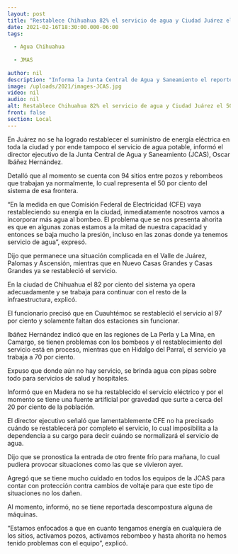 ```yaml
---
layout: post
title: "Restablece Chihuahua 82% el servicio de agua y Ciudad Juárez el 50%"
date: 2021-02-16T18:30:00.000-06:00
tags:
  
  - Agua Chihuahua
  
  - JMAS
  
author: nil
description: "Informa la Junta Central de Agua y Saneamiento el reporte sobre el servicio en distintas regiones del estado luego de la contingencia climatológica y los cortes en el suministro de energía eléctrica"
image: /uploads/2021/images-JCAS.jpg
video: nil
audio: nil
alt: Restablece Chihuahua 82% el servicio de agua y Ciudad Juárez el 50%
front: false
section: Local
---
```


En Juárez no se ha logrado restablecer el suministro de energía eléctrica en toda la ciudad y por ende tampoco el servicio de agua potable, informó el director ejecutivo de la Junta Central de Agua y Saneamiento (JCAS), Oscar Ibáñez Hernández.

Detalló que al momento se cuenta con 94 sitios entre pozos y rebombeos que trabajan ya normalmente, lo cual representa el 50 por ciento del sistema de esa frontera.

“En la medida en que Comisión Federal de Electricidad (CFE) vaya restableciendo su energía en la ciudad, inmediatamente nosotros vamos a incorporar más agua al bombeo. El problema que se nos presenta ahorita es que en algunas zonas estamos a la mitad de nuestra capacidad y entonces se baja mucho la presión, incluso en las zonas donde ya tenemos servicio de agua”, expresó.

Dijo que permanece una situación complicada en el Valle de Juárez, Palomas y Ascensión, mientras que en Nuevo Casas Grandes y Casas Grandes ya se restableció el servicio.

En la ciudad de Chihuahua el 82 por ciento del sistema ya opera adecuadamente y se trabaja para continuar con el resto de la infraestructura, explicó.

El funcionario precisó que en Cuauhtémoc se restableció el servicio al 97 por ciento y solamente faltan dos estaciones sin funcionar.

Ibáñez Hernández indicó que en las regiones de La Perla y La Mina, en Camargo, se tienen problemas con los bombeos y el restablecimiento del servicio está en proceso, mientras que en Hidalgo del Parral, el servicio ya trabaja a 70 por ciento.

Expuso que donde aún no hay servicio, se brinda agua con pipas sobre todo para servicios de salud y hospitales.

Informó que en Madera no se ha restablecido el servicio eléctrico y por el momento se tiene una fuente artificial por gravedad que surte a cerca del 20 por ciento de la población.

El director ejecutivo señaló que lamentablemente CFE no ha precisado cuándo se restablecerá por completo el servicio, lo cual imposibilita a la dependencia a su cargo para decir cuándo se normalizará el servicio de agua.

Dijo que se pronostica la entrada de otro frente frío para mañana, lo cual pudiera provocar situaciones como las que se vivieron ayer.

Agregó que se tiene mucho cuidado en todos los equipos de la JCAS para contar con protección contra cambios de voltaje para que este tipo de situaciones no los dañen.

Al momento, informó, no se tiene reportada descompostura alguna de máquinas.

“Estamos enfocados a que en cuanto tengamos energía en cualquiera de los sitios, activamos pozos, activamos rebombeo y hasta ahorita no hemos tenido problemas con el equipo”, explicó.